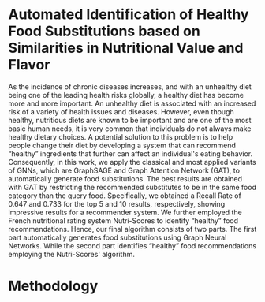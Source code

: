 # Automated Identification of Healthy Food Substitutions based on Similarities in Nutritional Value and Flavor

As the incidence of chronic diseases increases, and with an unhealthy diet being one of the leading health risks globally, a healthy diet has become more and more important. An unhealthy diet is associated with an increased risk of a variety of health issues and diseases. However, even though healthy, nutritious diets are known to be important and are one of the most basic human needs, it is very common that individuals do not always make healthy dietary choices. A potential solution to this problem is to help people change their diet by developing a system that can recommend “healthy” ingredients that further can affect an individual's eating behavior. Consequently, in this work, we apply the classical and most applied variants of GNNs, which are GraphSAGE and Graph Attention Network (GAT), to automatically generate food substitutions. The best results are obtained with GAT by restricting the recommended substitutes to be in the same food category than the query food. Specifically, we obtained a Recall Rate of $0.647$ and $0.733$ for the top $5$ and $10$ results, respectively, showing impressive results for a recommender system. We further employed the French nutritional rating system Nutri-Scores to identify “healthy” food recommendations. Hence, our final algorithm consists of two parts. The first part automatically generates food substitutions using Graph Neural Networks. While the second part identifies “healthy” food recommendations employing the Nutri-Scores' algorithm.

# Methodology
